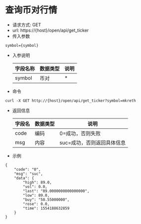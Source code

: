 # 查询币对行情
- 请求方式: GET
- url: https://{host}/open/api/get_ticker
- 传入参数 
```
symbol={symbol}
```
- 入参说明

  | 字段名称 | 数据类型 | 说明 |
  | --- | --- | --- |
  | symbol | 币对 | * |


- 命令
```
curl -X GET http://{host}/open/api/get_ticker?symbol=mkreth
```

- 返回信息

    | 字段名 | 数据类型 | 说明 |
    | --- | --- | --- |
    | code | 编码 | 0=成功，否则失败 |
    | msg | 内容 | suc=成功，否则返回具体信息 |
    
- 示例
```
{
	"code": "0",
	"msg": "suc",
	"data": {
		"high": 89.0,
		"vol": 0.0,
		"last": "89.0000000000000000",
		"low": 89.0,
		"buy": "50.55000000",
		"rose": 0.0,
		"time": 1554188632859
	}
}
```

